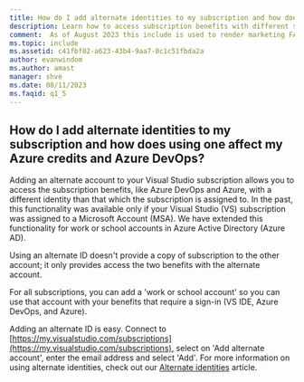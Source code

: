 ```yaml
---
title: How do I add alternate identities to my subscription and how does using one affect my Azure credits and Azure DevOps?
description: Learn how to access subscription benefits with different sign-in credentials. 
comment:  As of August 2023 this include is used to render marketing FAQ content for VS Subscriptions in the following portals - VSCom, Manage, and My portals. It was not used for learn.microsoft.com content at that time.  SMEs are Evan Windom and Larissa Crawford of Red Door Collaborative and Sharvari Dighe.
ms.topic: include
ms.assetid: c41fbf02-a623-43b4-9aa7-0c1c51fbda2a
author: evanwindom
ms.author: amast
manager: shve
ms.date: 08/11/2023
ms.faqid: q1_5
---
```


## How do I add alternate identities to my subscription and how does using one affect my Azure credits and Azure DevOps?

Adding an alternate account to your Visual Studio subscription allows you to access the subscription benefits, like Azure DevOps and Azure, with a different identity than that which the subscription is assigned to. In the past, this functionality was available only if your Visual Studio (VS) subscription was assigned to a Microsoft Account (MSA).  We have extended this functionality for work or school accounts in Azure Active Directory (Azure AD).

Using an alternate ID doesn't provide a copy of subscription to the other account; it only provides access the two benefits with the alternate account.

For all subscriptions, you can add a 'work or school account' so you can use that account with your benefits that require a sign-in (VS IDE, Azure DevOps, and Azure).

Adding an alternate ID is easy. Connect to [https://my.visualstudio.com/subscriptions](https://my.visualstudio.com/subscriptions), select on 'Add alternate account', enter the email address and select 'Add'. For more information on using alternate identities, check out our [Alternate identities](https://learn.microsoft.com/visualstudio/subscriptions/vs-alternate-identity) article.
